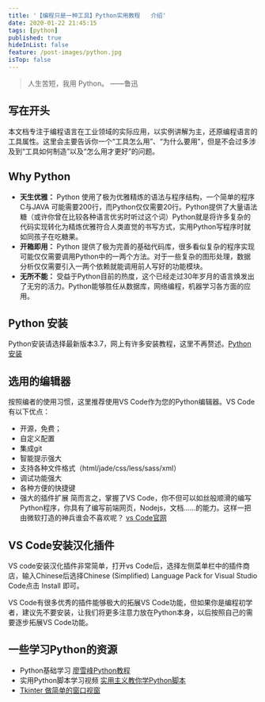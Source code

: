 ```yaml
---
title: '【编程只是一种工具】Python实用教程   介绍'
date: 2020-01-22 21:45:15
tags: [python]
published: true
hideInList: false
feature: /post-images/python.jpg
isTop: false
---
```


> 人生苦短，我用 Python。 ——鲁迅

## 写在开头

本文档专注于编程语言在工业领域的实际应用，以实例讲解为主，还原编程语言的工具属性。这里会主要告诉你一个“工具怎么用”、“为什么要用”，但是不会过多涉及到“工具如何制造”以及“怎么用才更好”的问题。

## Why Python

- **天生优雅：** Python 使用了极为优雅精炼的语法与程序结构，一个简单的程序 C与JAVA 可能需要200行，而Python仅仅需要20行。Python提供了大量语法糖（或许你曾在比较各种语言优劣时听过这个词）Python就是将许多复杂的代码实现转化为精炼优雅符合人类直觉的书写方式，实用Python写程序时就如同孩子在吃糖果。
- **开箱即用：** Python 提供了极为完善的基础代码库，很多看似复杂的程序实现可能仅仅需要调用Python中的一两个方法。对于一些复杂的图形处理，数据分析仅仅需要引入一两个依赖就能调用前人写好的功能模块。
- **无所不能：** 受益于Python目前的热度，这个已经走过30年岁月的语言焕发出了无穷的活力。Python能够胜任从数据库，网络编程，机器学习各方面的应用。

## Python 安装

Python安装请选择最新版本3.7，网上有许多安装教程，这里不再赘述。[Python安装](https://www.liaoxuefeng.com/wiki/1016959663602400/1016959856222624)

## 选用的编辑器

按照编者的使用习惯，这里推荐使用VS Code作为您的Python编辑器。VS Code有以下优点：

- 开源，免费；
- 自定义配置
- 集成git
- 智能提示强大
- 支持各种文件格式（html/jade/css/less/sass/xml）
- 调试功能强大
- 各种方便的快捷键
- 强大的插件扩展
简而言之，掌握了VS Code，你不但可以如丝般顺滑的编写Python程序，你具有了编写前端网页，Nodejs，文档……的能力。这样一把由微软打造的神兵谁会不喜欢呢？ [vs Code官网](https://code.visualstudio.com/)

## VS Code安装汉化插件

VS code安装汉化插件非常简单，打开vs Code后，选择左侧菜单栏中的插件商店，输入Chinese后选择Chinese (Simplified) Language Pack for Visual Studio Code点击 Install 即可。

VS Code有很多优秀的插件能够极大的拓展VS Code功能，但如果你是编程初学者，建议先不要安装，让我们将更多注意力放在Python本身，以后按照自己的需要逐步拓展VS Code功能。

## 一些学习Python的资源

- Python基础学习 [廖雪峰Python教程](https://www.liaoxuefeng.com/wiki/1016959663602400)
- 实用Python脚本学习视频 [实用主义教你学Python脚本](https://www.bilibili.com/video/av45221676)
- [Tkinter 做简单的窗口视窗](https://www.bilibili.com/video/av16942112)
